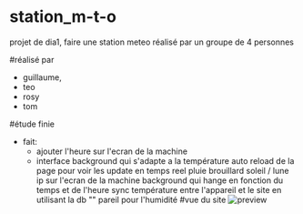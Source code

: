# station_m-t-o
projet de dia1, faire une station meteo réalisé par un groupe de 4 personnes

#réalisé par 
- guillaume,
- teo
- rosy
- tom

#étude finie
- fait:
     - ajouter l'heure sur l'ecran de la machine
     -  interface 
    background qui s'adapte a la température
    auto reload de la page pour voir les update en temps reel 
    pluie
    brouillard
    soleil / lune
    ip sur l'ecran de la machine
    background qui hange en fonction du temps et de l'heure
    sync température entre l'appareil et le site en utilisant la db
    "" pareil pour l'humidité
  #vue du site
  ![preview](https://github.com/GuiguiSlide/projet_gamejam_2025_cesi/blob/main/imgs/towers.pn)
